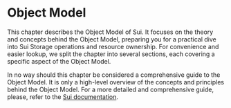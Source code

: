 # Object Model

This chapter describes the Object Model of Sui. It focuses on the theory and concepts behind the Object Model, preparing you for a practical dive into Sui Storage operations and resource ownership. For convenience and easier lookup, we split the chapter into several sections, each covering a specific aspect of the Object Model.

<div class="warning">

In no way should this chapter be considered a comprehensive guide to the Object Model. It is only a high-level overview of the concepts and principles behind the Object Model.
For a more detailed and comprehensive guide, please, refer to the [Sui documentation](https://docs.sui.io/concepts/sui-architecture).

</div>
